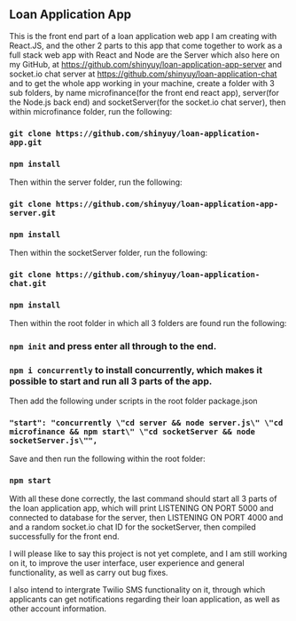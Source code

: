 ## Loan Application App

This is the front end part of a loan application web app I am creating with React.JS, and the other 2 parts to this app that come together to work as a full stack web app with React and Node are the Server which also here on my GitHub, at https://github.com/shinyuy/loan-application-app-server and socket.io chat server at https://github.com/shinyuy/loan-application-chat and to get the whole app working in your machine, create a folder with 3 sub folders, by name microfinance(for the front end react app), server(for the Node.js back end) and socketServer(for the socket.io chat server), then within microfinance folder, run the following:

### `git clone https://github.com/shinyuy/loan-application-app.git`
### `npm install`
 
Then within the server folder, run the following:
### `git clone https://github.com/shinyuy/loan-application-app-server.git`
### `npm install`

Then within the socketServer folder, run the following:
### `git clone https://github.com/shinyuy/loan-application-chat.git`
### `npm install`

Then within the root folder in which all 3 folders are found run the following:
### `npm init` and press enter all through to the end.
### `npm i concurrently` to install concurrently, which makes it possible to start and run all 3 parts of the app.
Then add the following under scripts in the root folder package.json
### `"start": "concurrently \"cd server && node server.js\" \"cd microfinance && npm start\" \"cd socketServer && node socketServer.js\"",`
Save and then run the following within the root folder:
### `npm start`
With all these done correctly, the last command should start all 3 parts of the loan application app, which will print LISTENING ON PORT 5000 and connected to database for the server, then LISTENING ON PORT 4000 and and a random socket.io chat ID for the socketServer, then compiled successfully for the front end.

I will please like to say this project is not yet complete, and I am still working on it, to improve the user interface, user experience and general functionality, as well as carry out bug fixes.

I also intend to intergrate Twilio SMS functionality on it, through which applicants can get notifications regarding their loan application, as well as other account information.

